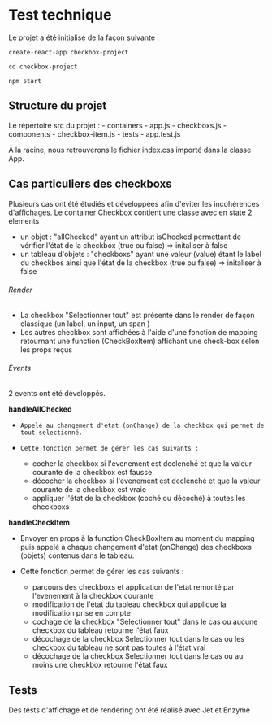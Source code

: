 # Test technique

Le projet a été initialisé de la façon suivante : 

`create-react-app checkbox-project`


`cd checkbox-project`


`npm start`


## Structure du projet

Le répertoire src du projet : 
    - containers
        - app.js
        - checkboxs.js
    - components
        - checkbox-item.js
    - tests
        - app.test.js

À la racine, nous retrouverons le fichier index.css importé dans la classe App. 

## Cas particuliers des checkboxs


Plusieurs cas ont été étudiés et développées afin d'eviter les incohérences d'affichages. Le container Checkbox contient une classe avec en state 2 élements 
- un objet : "allChecked" ayant un attribut isChecked permettant de vérifier l'état de la checkbox (true ou false) => initaliser à false 
- un tableau d'objets : "checkboxs" ayant une valeur (value) étant le label du checkbos ainsi que l'état de la checkbox  (true ou false) => initaliser à false





###### Render 

- La checkbox "Selectionner tout" est présenté dans le render de façon classique (un label, un input, un span )
- Les autres checkbox sont affichées à l'aide d'une fonction de mapping retournant une function (CheckBoxItem) affichant une check-box selon les props reçus 


###### Events

2 events ont été développés.

**handleAllChecked** 
   -     Appelé au changement d'etat (onChange) de la checkbox qui permet de tout selectionné.

   -     Cette fonction permet de gérer les cas suivants : 
	   -  cocher la checkbox si l'evenement est declenché et que la valeur courante de la checkbox est fausse
	   -  décocher la checkbox si l'evenement est declenché et que la valeur courante de la checkbox est vraie
	   -  appliquer l'état de la checkbox (coché ou décoché) à toutes les checkboxs

**handleCheckItem**
   -  Envoyer en props à la function CheckBoxItem au moment du mapping puis appelé à chaque changement d'etat (onChange) des checkboxs (objets) contenus dans le tableau.

   -  Cette fonction permet de gérer les cas suivants :
        - parcours des checkboxs et application de l'etat remonté par l'evenement à la checkbox courante
        - modification de l'état du tableau checkbox qui applique la modification prise en compte
        - cochage de la checkbox "Selectionner tout" dans le cas ou aucune checkbox du tableau retourne l'état faux
		-  décochage de la checkbox Selectionner tout dans le cas ou les checkbox du tableau ne sont pas toutes à l'état vrai
        - décochage de la checkbox Selectionner tout dans le cas ou au moins une checkbox retourne l'état faux




## Tests

Des tests d'affichage et de rendering ont été réalisé avec Jet et Enzyme
